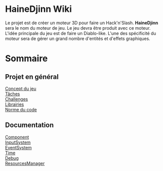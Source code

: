 # HaineDjinn Wiki
Le projet est de créer un moteur 3D pour faire un Hack'n'Slash. **HaineDjinn** sera le nom du moteur de jeu. Le jeu devra être produit avec ce moteur.  
L'idée principale du jeu est de faire un Diablo-like. L'une des spécificité du moteur sera de gérer un grand nombre d'entités et d'effets graphiques.

# Sommaire 
## Projet en général
[Concept du jeu](Projet/Game-Concept)  
[Tâches](Projet/Tâches)  
[Challenges](Projet/Challenges)  
[Librairies](Projet/Librairies)  
[Norme du code](Projet/Norme)  

## Documentation
[Component](Documentation/Component)  
[InputSystem](Documentation/InputSystem)  
[EventSystem](Documentation/Event-System)  
[Time](Documentation/Time)  
[Debug](Documentation/Debug)  
[ResourcesManager](Documentation/ResourcesManager)  